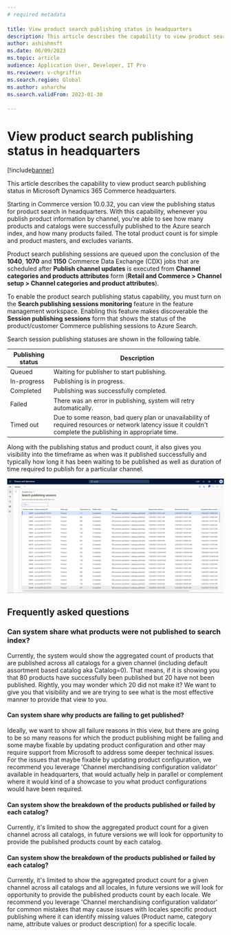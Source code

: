 ```yaml
---
# required metadata

title: View product search publishing status in headquarters
description: This article describes the capability to view product search publishing status in Microsoft Dynamics 365 Commerce headquarters.
author: ashishmsft
ms.date: 06/09/2023
ms.topic: article
audience: Application User, Developer, IT Pro
ms.reviewer: v-chgriffin
ms.search.region: Global
ms.author: asharchw
ms.search.validFrom: 2023-01-30

---
```


# View product search publishing status in headquarters

[!include[banner](../includes/banner.md)]

This article describes the capability to view product search publishing status in Microsoft Dynamics 365 Commerce headquarters.

Starting in Commerce version 10.0.32, you can view the publishing status for product search in headquarters. With this capability, whenever you publish product information by channel, you're able to see how many products and catalogs were successfully published to the Azure search index, and how many products failed. The total product count is for simple and product masters, and excludes variants.

Product search publishing sessions are queued upon the conclusion of the **1040**, **1070** and **1150** Commerce Data Exchange (CDX) jobs that are scheduled after **Publish channel updates** is executed from **Channel categories and products attributes** form (**Retail and Commerce \> Channel setup \> Channel categories and product attributes**). 

To enable the product search publishing status capability, you must turn on the **Search publishing sessions monitoring** feature in the feature management workspace. Enabling this feature makes discoverable the **Session publishing sessions** form that shows the status of the product/customer Commerce publishing sessions to Azure Search.

Search session publishing statuses are shown in the following table. 

|Publishing status |Description |
--- | --- |
|Queued|Waiting for publisher to start publishing.|
|In-progress|Publishing is in progress.|
|Completed|Publishing was successfully completed.|
|Failed|There was an error in publishing, system will retry automatically.|
|Timed out|Due to some reason, bad query plan or unavailability of required resources or network latency issue it couldn't complete the publishing in appropriate time.|

Along with the publishing status and product count, it also gives you visibility into the timeframe as when was it published successfully and typically how long it has been waiting to be published as well as duration of time required to publish for a particular channel. 

![Search publishing status in headquarters](./media/Search_Publishing_Status_HQ.png)

## Frequently asked questions

### Can system share what products were not published to search index? 

Currently, the system would show the aggregated count of products that are published across all catalogs for a given channel (including default assortment based catalog aka Catalog=0). That means, if it is showing you that 80 products have successfully been published but 20 have not been published. Rightly, you may wonder which 20 did not make it? We want to give you that visibility and we are trying to see what is the most effective manner to provide that view to you. 

#### Can system share why products are failing to get published?

Ideally, we want to show all failure reasons in this view, but there are going to be so many reasons for which the product publishing might be failing and some maybe fixable by updating product configuration and other may require support from Microsoft to address some deeper technical issues. For the issues that maybe fixable by updating product configuration, we recommend you leverage 'Channel merchandising configuration validator' available in headquarters, that would actually help in parallel or complement where it would kind of a showcase to you what product configurations would have been required.

#### Can system show the breakdown of the products published or failed by each catalog? 

Currently, it's limited to show the aggregated product count for a given channel across all catalogs, in future versions we will look for opportunity to provide the published products count by each catalog. 

#### Can system show the breakdown of the products published or failed by each catalog? 

Currently, it's limited to show the aggregated product count for a given channel across all catalogs and all locales, in future versions we will look for opportunity to provide the published products count by each locale. We recommend you leverage 'Channel merchandising configuration validator' for common mistakes that may cause issues with locales specific product publishing where it can identify missing values (Product name, category name, attribute values or product description) for a specific locale. 



